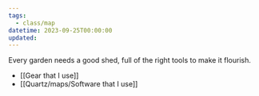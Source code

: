 ```yaml
---
tags:
  - class/map
datetime: 2023-09-25T00:00:00
updated: 
---
```

Every garden needs a good shed, full of the right tools to make it flourish.

- [[Gear that I use]]
- [[Quartz/maps/Software that I use]]